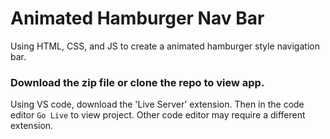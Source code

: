 # Animated Hamburger Nav Bar

Using HTML, CSS, and JS to create a animated hamburger style navigation bar. 

### Download the zip file or clone the repo to view app. 

Using VS code, download the 'Live Server' extension. Then in the code editor ```Go Live``` to view project.
Other code editor may require a different extension. 